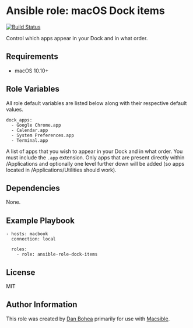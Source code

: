 # Ansible role: macOS Dock items

[![Build Status](https://travis-ci.org/danbohea/ansible-role-dock-items.svg?branch=master)](https://travis-ci.org/danbohea/ansible-role-dock-items)

Control which apps appear in your Dock and in what order.

## Requirements

- macOS 10.10+


## Role Variables

All role default variables are listed below along with their respective default values.

```
dock_apps:
  - Google Chrome.app
  - Calendar.app
  - System Preferences.app
  - Terminal.app
```

A list of apps that you wish to appear in your Dock and in what order. You must include the `.app` extension. Only apps that are present directly within /Applications and optionally one level further down will be added (so apps located in /Applications/Utilities should work).

## Dependencies

None.


## Example Playbook

```
- hosts: macbook
  connection: local

  roles:
    - role: ansible-role-dock-items
```

## License

MIT


## Author Information

This role was created by [Dan Bohea](http://bohea.co.uk) primarily for use with [Macsible](https://github.com/macsible/macsible).
